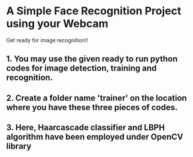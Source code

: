 # A Simple Face Recognition Project using your Webcam
Get ready for image recognition!!

## 1. You may use the given ready to run python codes for image detection, training and recognition.
## 2. Create a folder name 'trainer' on the location where you have these three pieces of codes.
## 3. Here, Haarcascade classifier and LBPH algorithm have been employed under OpenCV library

